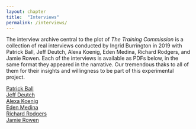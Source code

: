 ```yaml
---
layout: chapter
title:  "Interviews"
permalink: /interviews/
---
```


The interview archive central to the plot of _The Training Commission_ is a collection of real interviews conducted by Ingrid Burrington in 2019 with Patrick Ball, Jeff Deutch, Alexa Koenig, Eden Medina, Richard Rodgers, and Jamie Rowen. Each of the interviews is available as PDFs below, in the same format they appeared in the narrative. Our tremendous thaks to all of them for their insights and willingness to be part of this experimental project. 

[Patrick Ball](pb.pdf)<br>
[Jeff Deutch](JD.pdf)<br>
[Alexa Koenig](AK.pdf)<br>
[Eden Medina](EM.pdf)<br>
[Richard Rodgers](RR.pdf)<br>
[Jamie Rowen](JR.pdf)

